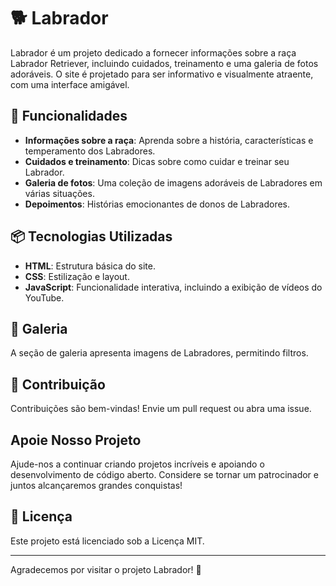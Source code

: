 # 🐕 Labrador

Labrador é um projeto dedicado a fornecer informações sobre a raça Labrador Retriever, incluindo cuidados, treinamento e uma galeria de fotos adoráveis. O site é projetado para ser informativo e visualmente atraente, com uma interface amigável.

## 🚀 Funcionalidades

- **Informações sobre a raça**: Aprenda sobre a história, características e temperamento dos Labradores.
- **Cuidados e treinamento**: Dicas sobre como cuidar e treinar seu Labrador.
- **Galeria de fotos**: Uma coleção de imagens adoráveis de Labradores em várias situações.
- **Depoimentos**: Histórias emocionantes de donos de Labradores.

## 📦 Tecnologias Utilizadas

- **HTML**: Estrutura básica do site.
- **CSS**: Estilização e layout.
- **JavaScript**: Funcionalidade interativa, incluindo a exibição de vídeos do YouTube.

## 📸 Galeria

A seção de galeria apresenta imagens de Labradores, permitindo filtros.

## 🤝 Contribuição
Contribuições são bem-vindas! Envie um pull request ou abra uma issue.

## Apoie Nosso Projeto
Ajude-nos a continuar criando projetos incríveis e apoiando o desenvolvimento de código aberto. Considere se tornar um patrocinador e juntos alcançaremos grandes conquistas!

## 📄 Licença

Este projeto está licenciado sob a Licença MIT.

---

Agradecemos por visitar o projeto Labrador! 🐾